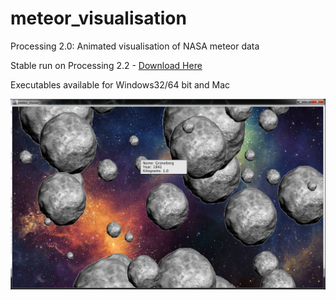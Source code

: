 # meteor_visualisation
Processing 2.0: Animated visualisation of NASA meteor data

Stable run on Processing 2.2 - [Download Here](https://processing.org/download/)

Executables available for Windows32/64 bit and Mac

![Screenshot 1](https://github.com/esouthren/meteor_visualisation/blob/master/meteor_shower/screenshot.png)

